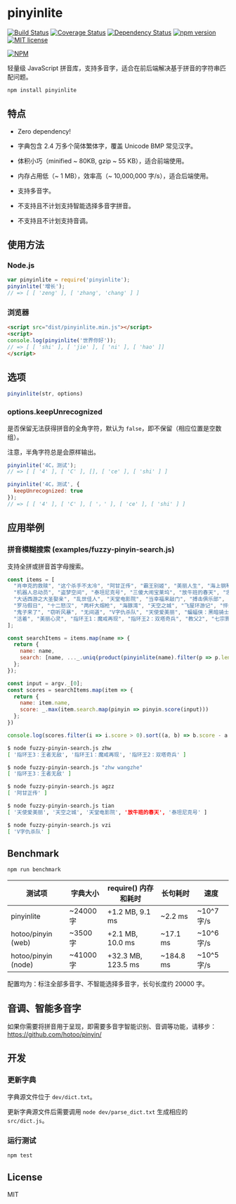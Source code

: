 # pinyinlite

[![Build Status](https://travis-ci.org/SummerWish/pinyinlite.svg?branch=master)](https://travis-ci.org/SummerWish/pinyinlite) [![Coverage Status](https://coveralls.io/repos/github/SummerWish/pinyinlite/badge.svg?branch=master)](https://coveralls.io/github/SummerWish/pinyinlite?branch=master) [![Dependency Status](https://david-dm.org/SummerWish/pinyinlite.svg)](https://david-dm.org/SummerWish/pinyinlite) [![npm version](http://img.shields.io/npm/v/pinyinlite.svg?style=flat)](https://npmjs.org/package/pinyinlite "View this project on npm") [![MIT license](http://img.shields.io/badge/license-MIT-brightgreen.svg)](http://opensource.org/licenses/MIT)

[![NPM](https://nodei.co/npm/pinyinlite.png?downloads=true&downloadRank=true&stars=true)](https://nodei.co/npm/pinyinlite/)

轻量级 JavaScript 拼音库，支持多音字，适合在前后端解决基于拼音的字符串匹配问题。

```bash
npm install pinyinlite
```

## 特点

- Zero dependency!

- 字典包含 2.4 万多个简体繁体字，覆盖 Unicode BMP 常见汉字。

- 体积小巧（minified ~ 80KB, gzip ~ 55 KB），适合前端使用。

- 内存占用低（~ 1 MB），效率高（~ 10,000,000 字/s），适合后端使用。

- 支持多音字。

- 不支持且不计划支持智能选择多音字拼音。

- 不支持且不计划支持音调。

## 使用方法

### Node.js

```js
var pinyinlite = require('pinyinlite');
pinyinlite('增长');
// => [ [ 'zeng' ], [ 'zhang', 'chang' ] ]
```

### 浏览器

```html
<script src="dist/pinyinlite.min.js"></script>
<script>
console.log(pinyinlite('世界你好'));
// => [ [ 'shi' ], [ 'jie' ], [ 'ni' ], [ 'hao' ]]
</script>
```

## 选项

```js
pinyinlite(str, options)
```

### options.keepUnrecognized

是否保留无法获得拼音的全角字符，默认为 `false`，即不保留（相应位置是空数组）。

注意，半角字符总是会原样输出。

```js
pinyinlite('4C，测试');
// => [ [ '4' ], [ 'C' ], [], [ 'ce' ], [ 'shi' ] ]

pinyinlite('4C，测试', {
  keepUnrecognized: true
});
// => [ [ '4' ], [ 'C' ], [ '，' ], [ 'ce' ], [ 'shi' ] ]
```

## 应用举例

### 拼音模糊搜索 (examples/fuzzy-pinyin-search.js)

支持全拼或拼音首字母搜索。

```js
const items = [
  "肖申克的救赎", "这个杀手不太冷", "阿甘正传", "霸王别姬", "美丽人生", "海上钢琴师", "辛德勒的名单", "千与千寻",
  "机器人总动员", "盗梦空间", "泰坦尼克号", "三傻大闹宝莱坞", "放牛班的春天", "忠犬八公的故事", "龙猫", "教父",
  "大话西游之大圣娶亲", "乱世佳人", "天堂电影院", "当幸福来敲门", "搏击俱乐部", "楚门的世界", "触不可及", "指环王3：王者无敌",
  "罗马假日", "十二怒汉", "两杆大烟枪", "海豚湾", "天空之城", "飞屋环游记", "怦然心动", "飞越疯人院", "大话西游之月光宝盒",
  "鬼子来了", "窃听风暴", "无间道", "V字仇杀队", "天使爱美丽", "蝙蝠侠：黑暗骑士", "闻香识女人", "熔炉", "少年派的奇幻漂流",
  "活着", "美丽心灵", "指环王1：魔戒再现", "指环王2：双塔奇兵", "教父2", "七宗罪", "哈尔的移动城堡", "剪刀手爱德华",
];

const searchItems = items.map(name => {
  return {
    name: name,
    search: [name, ..._.uniq(product(pinyinlite(name).filter(p => p.length > 0)).map(item => item.join(' ')))]
  };
});

const input = argv._[0];
const scores = searchItems.map(item => {
  return {
    name: item.name,
    score: _.max(item.search.map(pinyin => pinyin.score(input)))
  };
})

console.log(scores.filter(i => i.score > 0).sort((a, b) => b.score - a.score).slice(0, 5).map(item => item.name));
```

```bash
$ node fuzzy-pinyin-search.js zhw
[ '指环王3：王者无敌', '指环王1：魔戒再现', '指环王2：双塔奇兵' ]

$ node fuzzy-pinyin-search.js "zhw wangzhe"
[ '指环王3：王者无敌' ]

$ node fuzzy-pinyin-search.js agzz
[ '阿甘正传' ]

$ node fuzzy-pinyin-search.js tian
[ '天使爱美丽', '天空之城', '天堂电影院', '放牛班的春天', '泰坦尼克号' ]

$ node fuzzy-pinyin-search.js vzi   
[ 'V字仇杀队' ]
```

## Benchmark

```bash
npm run benchmark
```

|测试项               |字典大小   |require() 内存和耗时|长句耗时   |速度          |
|--------------------|----------|------------------|----------|-------------|
| pinyinlite         |~24000 字 |+1.2 MB, 9.1 ms    |~2.2 ms  |~10^7 字/s   |
|hotoo/pinyin (web)  |~3500 字  |+2.1 MB, 10.0 ms   |~17.1 ms |~10^6 字/s   |
|hotoo/pinyin (node) |~41000 字 |+32.3 MB, 123.5 ms |~184.8 ms|~10^5 字/s   |

配置均为：标注全部多音字、不智能选择多音字，长句长度约 20000 字。

## 音调、智能多音字

如果你需要将拼音用于呈现，即需要多音字智能识别、音调等功能，请移步：https://github.com/hotoo/pinyin/

## 开发

### 更新字典

字典源文件位于 `dev/dict.txt`。

更新字典源文件后需要调用 `node dev/parse_dict.txt` 生成相应的 `src/dict.js`。

### 运行测试

```bash
npm test
```

## License

MIT
